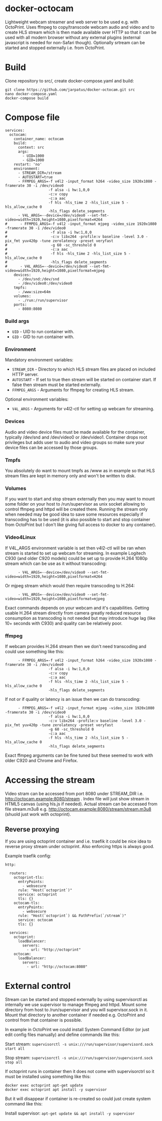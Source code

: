 # docker-octocam
Lightweight webcam streamer and web server to be used e.g. with OctoPrint. Uses ffmpeg to copy/transcode webcam audio and video and to create HLS stream which is then made available over HTTP so that it can be used with all modern browser without any external plugins (external javascript is needed for non-Safari though). Optionally srtream can be started and stopped externally i.e. from OctoPrint. 

# Build
Clone repository to src/, create docker-compose.yaml and build:

```
git clone https://github.com/jarpatus/docker-octocam.git src
nano docker-compose.yaml
docker-compose build
```

# Compose file
```
services:
  octocam:
    container_name: octocam
    build:
      context: src
      args:
        - UID=1000
        - GID=1000
    restart: 'no'
    environment:
      - STREAM_DIR=/stream
      - AUTOSTART=true
      - FFMPEG_ARGS=-f v4l2 -input_format h264 -video_size 1920x1080 -framerate 30 -i /dev/video0
                    -f alsa -i hw:1,0,0
                    -c:v copy
                    -c:a aac
                    -f hls -hls_time 2 -hls_list_size 5 -hls_allow_cache 0
                    -hls_flags delete_segments
      - V4L_ARGS=--device=/dev/video0 --set-fmt-video=width=1920,height=1080,pixelformat=H264
#      - FFMPEG_ARGS=-f v4l2 -input_format mjpeg -video_size 1920x1080 -framerate 30 -i /dev/video0
#                    -f alsa -i hw:1,0,0
#                    -c:v libx264 -profile:v baseline -level 3.0 -pix_fmt yuv420p -tune zerolatency -preset veryfast
#                    -g 60 -sc_threshold 0
#                    -c:a aac
#                    -f hls -hls_time 2 -hls_list_size 5 -hls_allow_cache 0
#                    -hls_flags delete_segments
#      - V4L_ARGS=--device=/dev/video0 --set-fmt-video=width=1920,height=1080,pixelformat=mjpeg
    devices:
      - /dev/snd:/dev/snd
      - /dev/video0:/dev/video0
    tmpfs:
      - /www:size=64m
    volumes:
      - ./run:/run/supervisor
    ports:
      - 8080:8080
```

### Build args
* ```UID``` - UID to run container with.
* ```GID``` - GID to run container with.

### Environment 
Mandatory environment variables:
* ```STREAM_DIR``` - Directory to which HLS stream files are placed on included HTTP server.
* ```AUTOSTART``` - If set to true then stream will be started on container start. If false then stream must be started externally.
* ```FFMPEG_ARGS``` - Arguments for ffmpeg for creating HLS stream.

Optional environment variables:
* ```V4L_ARGS``` - Arguments for v4l2-ctl for setting up webcam for streaming.

### Devices
Audio and video device files must be made available for the container, typically /dev/snd and /dev/video0 or /dev/video1. Container drops root privileges but adds user to audio and video groups so make sure your device files can be accessed by those groups.

### Tmpfs
You absolutely do want to mount tmpfs as /www as in example so that HLS stream files are kept in memory only and won't be written to disk.

### Volumes
If you want to start and stop stream externally then you may want to mount some folder on your host to /run/supervisor as unix socket allowing to control ffmpeg and httpd will be created there. Running the stream only when needed may be good idea to save some resources especially if transcoding has to be used (it is also possible to start and stop container from OctoPrint but I don't like giving full access to docker to any container).

### Video4Linux
If V4L_ARGS environment variable is set then v4l2-ctl will be ran when stream is started to set up webcam for streaming. In example Logitech C930 (and older C920 models) could be set up to provide H.264 1080p stream which can be use as it without transcoding:
```
      - V4L_ARGS=--device=/dev/video0 --set-fmt-video=width=1920,height=1080,pixelformat=H264
```

Or mjpeg stream which would then require transcoding to H.264:
```
      - V4L_ARGS=--device=/dev/video0 --set-fmt-video=width=1920,height=1080,pixelformat=mjpeg
```

Exact commands depends on your webcam and it's capabilities. Getting usable H.264 stream directly from camera greatly reduced resource consumption as transcoding is not needed but may introduce huge lag (like 10+ seconds with C930) and quality can be relatively poor.

### ffmpeg

If webcam provides H.264 stream then we don't need transcoding and could use something like this:

```
      - FFMPEG_ARGS=-f v4l2 -input_format h264 -video_size 1920x1080 -framerate 30 -i /dev/video0
                    -f alsa -i hw:1,0,0
                    -c:v copy
                    -c:a aac
                    -f hls -hls_time 2 -hls_list_size 5 -hls_allow_cache 0
                    -hls_flags delete_segments
```

If not or if quality or latency is an issue then we can do transcoding: 

```
      - FFMPEG_ARGS=-f v4l2 -input_format mjpeg -video_size 1920x1080 -framerate 30 -i /dev/video0
                    -f alsa -i hw:1,0,0
                    -c:v libx264 -profile:v baseline -level 3.0 -pix_fmt yuv420p -tune zerolatency -preset veryfast
                    -g 60 -sc_threshold 0
                    -c:a aac
                    -f hls -hls_time 2 -hls_list_size 5 -hls_allow_cache 0
                    -hls_flags delete_segments
```

Exact ffmpeg arguments can be fine tuned but these seemed to work with older C920 and Chrome and Firefox. 

# Accessing the stream
Video stram can be accessed from port 8080 under STREAM_DIR i.e. http://octocam.example:8080/stream . Index file will just show stream in HTML5 canvas (using hls.js if needed). Actual stream can be accessed from file stream.m3u8 e.g. http://octocam.example:8080/stream/stream.m3u8 (shuold just work with octoprint).

## Reverse proxying
If you are using octoprint container and i.e. traefik it could be nice idea to reverse proxy stream under octoprint. Also enforcing https is always good.

Example traefik config:

```
http:

  routers:
    octoprint-tls:
      entryPoints:
        - websecure
      rule: "Host(`octoprint`)"
      service: octoprint
      tls: {}
    octocam-tls:
      entryPoints:
        - websecure
      rule: "Host(`octoprint`) && PathPrefix(`/stream`)"
      service: octocam
      tls: {}

  services:
    octoprint:
      loadBalancer:
        servers:
          - url: "http://octoprint"
    octocam:
      loadBalancer:
        servers:
          - url: "http://octocam:8080"
```

# External control
Stream can be started and stopped externally by using supervisorctl as internally we use supervisor to manage ffmpeg and httpd. Mount some directory from host to /run/supervisor and you will supervisor.sock in it. Mount that directory to another container if needed e.g. OctoPrint and control from that container is possible.

In example in OctoPrint we could install System Command Editor (or just edit config files manually) and define commands like this:

Start stream: ```supervisorctl -s unix:///run/supervisor/supervisord.sock start all```

Stop stream: ```supervisorctl -s unix:///run/supervisor/supervisord.sock stop all```

If octoprint runs in container then it does not come with supervisorctrl so it must be installed using something like this: 
```
docker exec octoprint apt-get update
docker exec octoprint apt install -y supervisor
```

But it will disappear if container is re-created so could just create system command like this:

Install supervisor: ```apt-get update && apt install -y supervisor```
